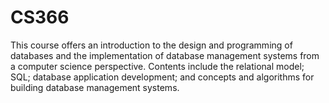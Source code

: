 # CS366

This course offers an introduction to the design and programming of databases and the implementation of database management systems from a computer science perspective. Contents include the relational model; SQL; database application development; and concepts and algorithms for building database management systems.